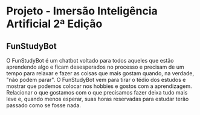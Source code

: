 # Projeto - Imersão Inteligência Artificial 2ª Edição

## FunStudyBot

O FunStudyBot é um chatbot voltado para todos aqueles que estão aprendendo algo e ficam desesperados no processo e precisam de um tempo para relaxar e fazer as coisas que mais gostam quando, na verdade, "não podem parar". O FunStudyBot vem para tirar o tédio dos estudos e mostrar que podemos colocar nos hobbies e gostos com a aprendizagem. Relacionar o que gostamos com o que precisamos fazer deixa tudo mais leve e, quando menos esperar, suas horas reservadas para estudar terão passado como se fosse nada.

